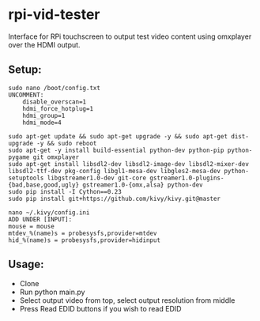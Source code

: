 # rpi-vid-tester
Interface for RPi touchscreen to output test video content using omxplayer over the HDMI output.

Setup:
-----

	sudo nano /boot/config.txt
	UNCOMMENT:
		disable_overscan=1
		hdmi_force_hotplug=1
		hdmi_group=1
		hdmi_mode=4
	
	sudo apt-get update && sudo apt-get upgrade -y && sudo apt-get dist-upgrade -y && sudo reboot
	sudo apt-get -y install build-essential python-dev python-pip python-pygame git omxplayer
	sudo apt-get install libsdl2-dev libsdl2-image-dev libsdl2-mixer-dev libsdl2-ttf-dev pkg-config libgl1-mesa-dev libgles2-mesa-dev python-setuptools libgstreamer1.0-dev git-core gstreamer1.0-plugins-{bad,base,good,ugly} gstreamer1.0-{omx,alsa} python-dev
	sudo pip install -I Cython==0.23
	sudo pip install git+https://github.com/kivy/kivy.git@master
	
	nano ~/.kivy/config.ini
	ADD UNDER [INPUT]:
	mouse = mouse
	mtdev_%(name)s = probesysfs,provider=mtdev
	hid_%(name)s = probesysfs,provider=hidinput

Usage:
-----
* Clone
* Run python main.py
* Select output video from top, select output resolution from middle
* Press Read EDID buttons if you wish to read EDID
